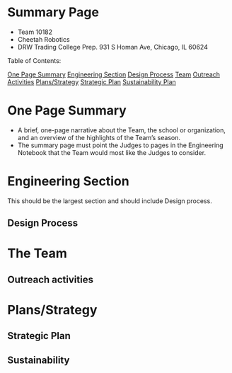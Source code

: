 # Summary Page

* Team 10182
* Cheetah Robotics
* DRW Trading College Prep.  931 S Homan Ave, Chicago, IL 60624

Table of Contents:

[One Page Summary](#summary)
[Engineering Section](#engineering)
    [Design Process](#design)
[Team](#team)
  [Outreach Activities](#outreach)
[Plans/Strategy](#plans)
    [Strategic Plan](#strategy)
    [Sustainability Plan](#sustainability)
    
<a name="summary"></a>
# One Page Summary

* A brief, one-page narrative about the Team, the school or organization, and an overview of the highlights of the Team’s season.
* The summary page must point the Judges to pages in the Engineering Notebook that the Team would most like the Judges to consider.

<a name="engineering"></a>
# Engineering Section

This should be the largest section and should include Design process.

<a name="design"></a>
## Design Process


<a name="team"></a>
# The Team

<a name="outreach"></a>
## Outreach activities

<a name="plans"></a>
# Plans/Strategy

<a name="strategy"></a>
## Strategic Plan

<a name="sustainability"></a>
## Sustainability

